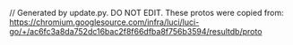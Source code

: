 // Generated by update.py. DO NOT EDIT.
These protos were copied from:
https://chromium.googlesource.com/infra/luci/luci-go/+/ac6fc3a8da752dc16bac2f8f66dfba8f756b3594/resultdb/proto
